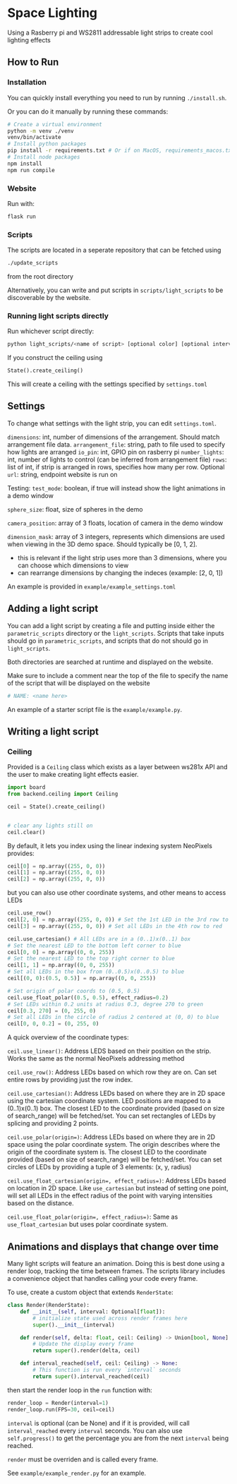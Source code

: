 # Space Lighting
Using a Rasberry pi and WS2811 addressable light strips to create cool lighting effects

## How to Run
### Installation
You can quickly install everything you need to run by running `./install.sh`.


Or you can do it manually by running these commands:
``` sh
# Create a virtual environment
python -m venv ./venv
venv/bin/activate
# Install python packages
pip install -r requirements.txt # Or if on MacOS, requirements_macos.txt
# Install node packages
npm install
npm run compile
```

### Website
Run with:

``` sh
flask run
```

### Scripts
The scripts are located in a seperate repository that can be fetched using

``` sh
./update_scripts
```
from the root directory

Alternatively, you can write and put scripts in `scripts/light_scripts` to be
discoverable by the website.


### Running light scripts directly
Run whichever script directly:

``` sh
python light_scripts/<name of script> [optional color] [optional interval/speed]
```

If you construct the ceiling using

``` python
State().create_ceiling()
```
This will create a ceiling with the settings specified by `settings.toml`

## Settings
To change what settings with the light strip, you can edit `settings.toml`.

`dimensions`: int, number of dimensions of the arrangement. Should match arrangement file data.
`arrangement_file`: string, path to file used to specify how lights are arranged
`io_pin`: int, GPIO pin on rasberry pi
`number_lights`: int, number of lights to control (can be inferred from arrangement file)
`rows`: list of int, if strip is arranged in rows, specifies how many per row. Optional
`url`: string, endpoint website is run on

Testing:
`test_mode`: boolean, if true will instead show the light animations in a demo window

`sphere_size`: float, size of spheres in the demo

`camera_position`: array of 3 floats, location  of camera in the demo window

`dimension_mask`: array of 3 integers, represents which dimensions are used when viewing in the 3D demo space. Should typically be [0, 1, 2].
- this is relevant if the light strip uses more than 3 dimensions, where you can choose which dimensions to view
- can rearrange dimensions by changing the indeces (example: [2, 0, 1])


An example is provided in `example/example_settings.toml`

## Adding a light script
You can add a light script by creating a file and putting inside either the `parametric_scripts` directory or the `light_scripts`. Scripts that take inputs should go in `parametric_scripts`, and scripts that do not should go in `light_scripts`.

Both directories are searched at runtime and displayed on the website.

Make sure to include a comment near the top of the file to specify the name of the script that will be displayed on the website

``` python
# NAME: <name here>
```

An example of a starter script file is the `example/example.py`.

## Writing a light script
### Ceiling
Provided is a `Ceiling` class which exists as a layer between ws281x API and the user to make creating light effects easier.

``` python
import board
from backend.ceiling import Ceiling

ceil = State().create_ceiling()


# clear any lights still on
ceil.clear()
```

By default, it lets you index using the linear indexing system NeoPixels provides:

``` python
ceil[0] = np.array((255, 0, 0))
ceil[1] = np.array((255, 0, 0))
ceil[2] = np.array((255, 0, 0))
```

but you can also use other coordinate systems, and other means to access LEDs
``` python
ceil.use_row()
ceil[2, 0] = np.array((255, 0, 0)) # Set the 1st LED in the 3rd row to red
ceil[3] = np.array((255, 0, 0)) # Set all LEDs in the 4th row to red 

ceil.use_cartesian() # All LEDs are in a (0..1)x(0..1) box
# Set the nearest LED to the bottom left corner to blue
ceil[0, 0] = np.array((0, 0, 255)) 
# Set the nearest LED to the top right corner to blue
ceil[1, 1] = np.array((0, 0, 255)) 
# Set all LEDs in the box from (0..0.5)x(0..0.5) to blue
ceil[(0, 0):(0.5, 0.5)] = np.array((0, 0, 255)) 

# Set origin of polar coords to (0.5, 0.5)
ceil.use_float_polar((0.5, 0.5), effect_radius=0.2) 
# Set LEDs within 0.2 units at radius 0.3, degree 270 to green
ceil[0.3, 270] = (0, 255, 0) 
# Set all LEDs in the circle of radius 2 centered at (0, 0) to blue
ceil[0, 0, 0.2] = (0, 255, 0)
```

A quick overview of the coordinate types:

`ceil.use_linear()`: Address LEDS based on their position on the strip. Works the same as the normal NeoPixels addressing method

`ceil.use_row()`: Address LEDs based on which row they are on. Can set entire rows by providing just the row index.

`ceil.use_cartesian()`: Address LEDs based on where they are in 2D space using the cartesian coordinate system. LED positions are mapped to a (0..1)x(0..1) box. The closest LED to the coordinate provided (based on size of search_range) will be fetched/set.
You can set rectangles of LEDs by splicing and providing 2 points. 

`ceil.use_polar(origin=)`: Address LEDs based on where they are in 2D space using the polar coordinate system. The origin describes where the origin of the coordinate system is. The closest LED to the coordinate provided (based on size of search_range) will be fetched/set.
You can set circles of LEDs by providing a tuple of 3 elements: (x, y, radius)

`ceil.use_float_cartesian(origin=, effect_radius=)`: Address LEDs based on location in 2D space. Like `use_cartesian` but instead of setting one point, will set all LEDs in the effect radius of the point with varying intensities based on the distance.

`ceil.use_float_polar(origin=, effect_radius=)`: Same as `use_float_cartesian` but uses polar coordinate system.

## Animations and displays that change over time
Many light scripts will feature an animation. Doing this is best done using a render loop, tracking the time between frames. The scripts library includes a convenience object that handles calling your code every frame.

To use, create a custom object that extends `RenderState`:

``` python
class Render(RenderState):
    def __init__(self, interval: Optional[float]):
        # initialize state used across render frames here
        super().__init__(interval)

    def render(self, delta: float, ceil: Ceiling) -> Union[bool, None]:
        # Update the display every frame
        return super().render(delta, ceil)

    def interval_reached(self, ceil: Ceiling) -> None:
        # This function is run every `interval` seconds
        return super().interval_reached(ceil)
```
then start the render loop in the `run` function with:

``` python
render_loop = Render(interval=1)
render_loop.run(FPS=30, ceil=ceil)
```

`interval` is optional (can be None) and if it is provided, will call `interval_reached` every `interval` seconds. You can also use `self.progress()` to get the percentage you are from the next `interval` being reached.

`render` must be overriden and is called every frame.

See `example/example_render.py` for an example.
